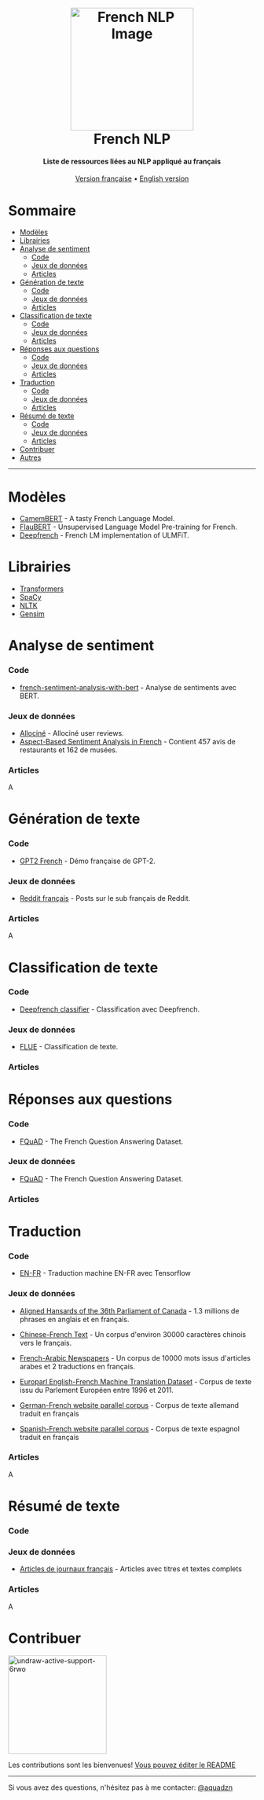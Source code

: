 
<h1 align="center">
  <br>
  <a href="https://undraw.co/illustrations" target="_blank">
    <img src="https://i.ibb.co/hZTHw82/undraw-chat-1wo5.png" alt="French NLP Image" width="250">
  </a>
  <br>
  French NLP
  <br>
</h1>

<h4 align="center">Liste de ressources liées au NLP appliqué au français
</h4>

<p align="center">
  <a href="https://github.com/french-ai/french-nlp/">Version française</a>
  •
  <a href="https://github.com/french-ai/french-nlp/master/README-EN.md">English version</a>
</p>


# Sommaire

- [Modèles](#modèles)
- [Librairies](#librairies)
- [Analyse de sentiment](#analyse-de-sentiment)
  - [Code](#code)
  - [Jeux de données](#jeux-de-données)
  - [Articles](#articles)
- [Génération de texte](#génération-de-texte)
  - [Code](#code-1)
  - [Jeux de données](#jeux-de-données-1)
  - [Articles](#articles-1)
- [Classification de texte](#classification)
  - [Code](#cod-2)
  - [Jeux de données](#jeux-de-données-2)
  - [Articles](#articles-2)
- [Réponses aux questions](#réponses-aux-questions)
  - [Code](#code-3)
  - [Jeux de données](#jeux-de-données-3)
  - [Articles](#articles-3)
- [Traduction](#traduction)
  - [Code](#code-4)
  - [Jeux de données](#jeux-de-données-4)
  - [Articles](#articles-4)
- [Résumé de texte](#résumé-de-texte)
  - [Code](#code-5)
  - [Jeux de données](#jeux-de-données-5)
  - [Articles](#articles-5)
- [Contribuer](#contribuer)
- [Autres](#autres)


---

# Modèles

* [CamemBERT](https://camembert-model.fr/) - A tasty French Language Model.
* [FlauBERT](https://github.com/getalp/Flaubert) - Unsupervised Language Model Pre-training for French.
* [Deepfrench](https://github.com/tchambon/deepfrench) - French LM implementation of ULMFiT.

# Librairies

* [Transformers](https://github.com/huggingface/transformers)
* [SpaCy](https://spacy.io/models/fr)
* [NLTK](https://www.nltk.org/)
* [Gensim](https://radimrehurek.com/gensim/)

# Analyse de sentiment

### Code

* [french-sentiment-analysis-with-bert](https://github.com/TheophileBlard/french-sentiment-analysis-with-bert) - Analyse de sentiments avec BERT.

### Jeux de données

* [Allociné](https://github.com/TheophileBlard/french-sentiment-analysis-with-bert) - Allociné user reviews.
* [Aspect-Based Sentiment Analysis in French](http://www.lrec-conf.org/proceedings/lrec2016/summaries/61.html) - Contient 457 avis de restaurants et 162 de musées.

### Articles

A

# Génération de texte

### Code

* [GPT2 French](https://github.com/aquadzn/gpt2-french) - Démo française de GPT-2.

### Jeux de données

* [Reddit français](https://www.kaggle.com/breandan/french-reddit-discussion) - Posts sur le sub français de Reddit.

### Articles

A

# Classification de texte

### Code

* [Deepfrench classifier](https://github.com/tchambon/deepfrench/blob/master/ULMFit%20Classifier%20example.ipynb) - Classification avec Deepfrench.

### Jeux de données

* [FLUE](https://github.com/getalp/Flaubert/tree/master/flue#1-text-classification-cls) - Classification de texte.

### Articles



# Réponses aux questions

### Code

* [FQuAD](https://illuin-tech.github.io/FQuAD-explorer/) - The French Question Answering Dataset.

### Jeux de données

* [FQuAD](https://illuin-tech.github.io/FQuAD-explorer/) - The French Question Answering Dataset.

### Articles



# Traduction

### Code

* [EN-FR](https://github.com/deep-diver/EN-FR-MLT-tensorflow) - Traduction machine EN-FR avec Tensorflow

### Jeux de données

* [Aligned Hansards of the 36th Parliament of Canada](https://www.isi.edu/natural-language/download/hansard/) - 1.3 millions de phrases en anglais et en français.

* [Chinese-French Text](https://catalog.ldc.upenn.edu/LDC2018T17) - Un corpus d'environ 30000 caractères chinois vers le français.

* [French-Arabic Newspapers](http://catalog.elra.info/en-us/repository/browse/ELRA-W0100/) - Un corpus de 10000 mots issus d'articles arabes et 2 traductions en français.

* [Europarl English-French Machine Translation Dataset](https://datarepository.wolframcloud.com/resources/Europarl-English-French-Machine-Translation-Dataset-V7) - Corpus de texte issu du Parlement Européen entre 1996 et 2011.

* [German-French website parallel corpus](https://data.europa.eu/euodp/en/data/dataset/elrc_42) - Corpus de texte allemand traduit en français

* [Spanish-French website parallel corpus](https://data.europa.eu/euodp/en/data/dataset/elrc_338) - Corpus de texte espagnol traduit en français

### Articles

A

# Résumé de texte

### Code



### Jeux de données

* [Articles de journaux français](https://webhose.io/free-datasets/french-news-articles/) - Articles avec titres et textes complets

### Articles

A

# Contribuer

<a href="https://ibb.co/j8Ctnkv"><img src="https://i.ibb.co/GdZmzQv/undraw-active-support-6rwo.png" alt="undraw-active-support-6rwo" width="200"></a>

Les contributions sont les bienvenues!
[Vous pouvez éditer le README](https://github.com/french-ai/french-nlp/edit/master/README.md)

- - -

Si vous avez des questions, n'hésitez pas à me contacter: [@aquadzn](https://github.com/aquadzn)
